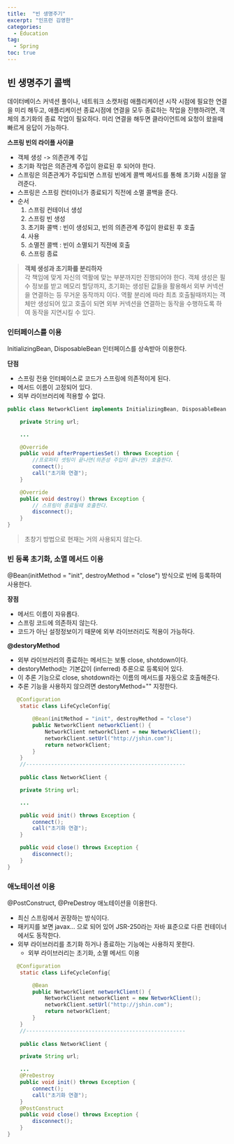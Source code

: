 ```yaml
---
title:  "빈 생명주기"
excerpt: "인프런 김영한"
categories:
  - Education
tag:
  - Spring
toc: true
---
```


## 빈 생명주기 콜백
데이터베이스 커넥션 풀이나, 네트워크 소캣처럼 애플리케이션 시작 시점에 필요한 연결을 미리 해두고, 애플리케이션 종료시점에 연결을 모두 종료하는 작업을 진행하려면, 객체의 초기화의 종료 작업이 필요하다.
미리 연결을 해두면 클라이언트에 요청이 왔을때 빠르게 응답이 가능하다.

**스프링 빈의 라이플 사이클**  
- 객체 생성 -> 의존관계 주입  
- 초기화 작업은 의존관계 주입이 완료된 후 되어야 한다.
- 스프링은 의존관계가 주입되면 스프링 빈에게 콜백 메서드를 통해 초기화 시점을 알려준다.
- 스프링은 스프링 컨터이너가 종료되기 직전에 소멸 콜백을 준다.
- 순서 
  1. 스프링 컨테이너 생성
  1. 스프링 빈 생성
  1. 초기화 콜백 : 빈이 생성되고, 빈의 의존관계 주입이 완료된 후 호출
  1. 사용
  1. 소멸전 콜백 : 빈이 소멸되기 직전에 호출
  1. 스프링 종료
  
  
>**객체 생성과 초기화를 분리하자**  
>각 책임에 맞게 자신의 역활에 맞는 부분까지만 진행되어야 한다. 객체 생성은 필수 정보를 받고 메모리 할당까지,
>초기화는 생성된 값들을 활용해서 외부 커넥션을 연결하는 등 무거운 동작까지 이다.
>역활 분리에 따라 최초 호출될때까지는 객체만 생성되어 있고 호출이 되면 외부 커넥션을 연결하는 동작을 수행하도록 하여
>동작을 지연시킬 수 있다.


### 인터페이스를 이용
InitializingBean, DisposableBean 인터페이스를 상속받아 이용한다.  


**단점**
- 스프링 전용 인터페이스로 코드가 스프링에 의존적이게 된다.
- 메서드 이름이 고정되어 있다.
- 외부 라이브러리에 적용할 수 없다.

``` java
public class NetworkClient implements InitializingBean, DisposableBean {

    private String url;

	...

    @Override
    public void afterPropertiesSet() throws Exception {
        //프로퍼티 셋팅이 끝나면(의존성 주입이 끝나면) 호출한다.
        connect();
        call("초기화 연결");
    }

    @Override
    public void destroy() throws Exception {
		// 스프링이 종료될때 호출한다.
        disconnect();
    }
}
```

>초창기 방법으로 현재는 거의 사용되지 않는다.


### 빈 등록 초기화, 소멸 메서드 이용
@Bean(initMethod = "init", destroyMethod = "close") 방식으로 빈에 등록하여 사용한다.  


**장점**
- 메서드 이름이 자유롭다.
- 스프링 코드에 의존하지 않는다.
- 코드가 아닌 설정정보이기 때문에 외부 라이브러리도 적용이 가능하다.


**@destoryMethod**
- 외부 라이브러리의 종료하는 메서드는 보통 close, shotdown이다.
- destoryMethod는 기본값이 (inferred) 추론으로 등록되어 있다.
- 이 추론 기능으로 close, shotdown라는 이름의 메서드를 자동으로 호출해준다.
- 추론 기능을 사용하지 않으려면 destoryMethod="" 지정한다.

``` java
   @Configuration
    static class LifeCycleConfig{

        @Bean(initMethod = "init", destroyMethod = "close")
        public NetworkClient networkClient() {
            NetworkClient networkClient = new NetworkClient();
            networkClient.setUrl("http://jshin.com");
            return networkClient;
        }
    }
	//---------------------------------------------------
	
	public class NetworkClient {

    private String url;

	...

    public void init() throws Exception {
        connect();
        call("초기화 연결");
    }

    public void close() throws Exception {
        disconnect();
    }
}
```

### 애노테이션 이용
@PostConstruct, @PreDestroy 애노테이션을 이용한다.

- 최신 스프링에서 권장하는 방식이다.
- 패키지를 보면 javax... 으로 되어 있어 JSR-250라는 자바 표준으로 다른 컨테이너에서도 동작한다.
- 외부 라이브러리를 초기화 하거나 종료하는 기능에는 사용하지 못한다.
  * 외부 라이브러리는 초기화, 소멸 메서드 이용

``` java
   @Configuration
    static class LifeCycleConfig{

        @Bean
        public NetworkClient networkClient() {
            NetworkClient networkClient = new NetworkClient();
            networkClient.setUrl("http://jshin.com");
            return networkClient;
        }
    }
	//---------------------------------------------------
	
	public class NetworkClient {

    private String url;

	...
    @PreDestroy
    public void init() throws Exception {
        connect();
        call("초기화 연결");
    }
	@PostConstruct
    public void close() throws Exception {
        disconnect();
    }
}
```